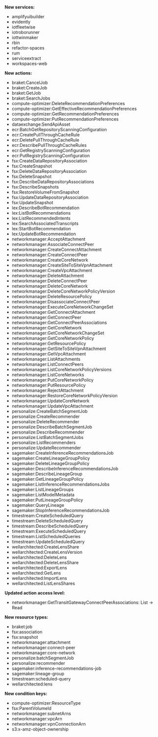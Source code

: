 **New services:**

- amplifyuibuilder
- evidently
- iotfleetwise
- iotroborunner
- iottwinmaker
- rbin
- refactor-spaces
- rum
- serviceextract
- workspaces-web

**New actions:**

- braket:CancelJob
- braket:CreateJob
- braket:GetJob
- braket:SearchJobs
- compute-optimizer:DeleteRecommendationPreferences
- compute-optimizer:GetEffectiveRecommendationPreferences
- compute-optimizer:GetRecommendationPreferences
- compute-optimizer:PutRecommendationPreferences
- dataexchange:SendApiAsset
- ecr:BatchGetRepositoryScanningConfiguration
- ecr:CreatePullThroughCacheRule
- ecr:DeletePullThroughCacheRule
- ecr:DescribePullThroughCacheRules
- ecr:GetRegistryScanningConfiguration
- ecr:PutRegistryScanningConfiguration
- fsx:CreateDataRepositoryAssociation
- fsx:CreateSnapshot
- fsx:DeleteDataRepositoryAssociation
- fsx:DeleteSnapshot
- fsx:DescribeDataRepositoryAssociations
- fsx:DescribeSnapshots
- fsx:RestoreVolumeFromSnapshot
- fsx:UpdateDataRepositoryAssociation
- fsx:UpdateSnapshot
- lex:DescribeBotRecommendation
- lex:ListBotRecommendations
- lex:ListRecommendedIntents
- lex:SearchAssociatedTranscripts
- lex:StartBotRecommendation
- lex:UpdateBotRecommendation
- networkmanager:AcceptAttachment
- networkmanager:AssociateConnectPeer
- networkmanager:CreateConnectAttachment
- networkmanager:CreateConnectPeer
- networkmanager:CreateCoreNetwork
- networkmanager:CreateSiteToSiteVpnAttachment
- networkmanager:CreateVpcAttachment
- networkmanager:DeleteAttachment
- networkmanager:DeleteConnectPeer
- networkmanager:DeleteCoreNetwork
- networkmanager:DeleteCoreNetworkPolicyVersion
- networkmanager:DeleteResourcePolicy
- networkmanager:DisassociateConnectPeer
- networkmanager:ExecuteCoreNetworkChangeSet
- networkmanager:GetConnectAttachment
- networkmanager:GetConnectPeer
- networkmanager:GetConnectPeerAssociations
- networkmanager:GetCoreNetwork
- networkmanager:GetCoreNetworkChangeSet
- networkmanager:GetCoreNetworkPolicy
- networkmanager:GetResourcePolicy
- networkmanager:GetSiteToSiteVpnAttachment
- networkmanager:GetVpcAttachment
- networkmanager:ListAttachments
- networkmanager:ListConnectPeers
- networkmanager:ListCoreNetworkPolicyVersions
- networkmanager:ListCoreNetworks
- networkmanager:PutCoreNetworkPolicy
- networkmanager:PutResourcePolicy
- networkmanager:RejectAttachment
- networkmanager:RestoreCoreNetworkPolicyVersion
- networkmanager:UpdateCoreNetwork
- networkmanager:UpdateVpcAttachment
- personalize:CreateBatchSegmentJob
- personalize:CreateRecommender
- personalize:DeleteRecommender
- personalize:DescribeBatchSegmentJob
- personalize:DescribeRecommender
- personalize:ListBatchSegmentJobs
- personalize:ListRecommenders
- personalize:UpdateRecommender
- sagemaker:CreateInferenceRecommendationsJob
- sagemaker:CreateLineageGroupPolicy
- sagemaker:DeleteLineageGroupPolicy
- sagemaker:DescribeInferenceRecommendationsJob
- sagemaker:DescribeLineageGroup
- sagemaker:GetLineageGroupPolicy
- sagemaker:ListInferenceRecommendationsJobs
- sagemaker:ListLineageGroups
- sagemaker:ListModelMetadata
- sagemaker:PutLineageGroupPolicy
- sagemaker:QueryLineage
- sagemaker:StopInferenceRecommendationsJob
- timestream:CreateScheduledQuery
- timestream:DeleteScheduledQuery
- timestream:DescribeScheduledQuery
- timestream:ExecuteScheduledQuery
- timestream:ListScheduledQueries
- timestream:UpdateScheduledQuery
- wellarchitected:CreateLensShare
- wellarchitected:CreateLensVersion
- wellarchitected:DeleteLens
- wellarchitected:DeleteLensShare
- wellarchitected:ExportLens
- wellarchitected:GetLens
- wellarchitected:ImportLens
- wellarchitected:ListLensShares

**Updated action access level:**

- networkmanager:GetTransitGatewayConnectPeerAssociations: List -> Read

**New resource types:**

- braket:job
- fsx:association
- fsx:snapshot
- networkmanager:attachment
- networkmanager:connect-peer
- networkmanager:core-network
- personalize:batchSegmentJob
- personalize:recommender
- sagemaker:inference-recommendations-job
- sagemaker:lineage-group
- timestream:scheduled-query
- wellarchitected:lens

**New condition keys:**

- compute-optimizer:ResourceType
- fsx:ParentVolumeId
- networkmanager:subnetArns
- networkmanager:vpcArn
- networkmanager:vpnConnectionArn
- s3:x-amz-object-ownership
